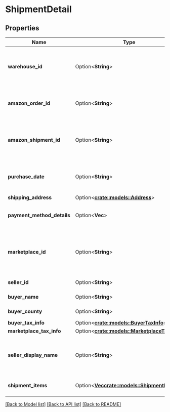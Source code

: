 # ShipmentDetail

## Properties

Name | Type | Description | Notes
------------ | ------------- | ------------- | -------------
**warehouse_id** | Option<**String**> | The Amazon-defined identifier for the warehouse. | [optional]
**amazon_order_id** | Option<**String**> | The Amazon-defined identifier for the order. | [optional]
**amazon_shipment_id** | Option<**String**> | The Amazon-defined identifier for the shipment. | [optional]
**purchase_date** | Option<**String**> | The date and time when the order was created. | [optional]
**shipping_address** | Option<[**crate::models::Address**](Address.md)> |  | [optional]
**payment_method_details** | Option<**Vec<String>**> | The list of payment method details. | [optional]
**marketplace_id** | Option<**String**> | The identifier for the marketplace where the order was placed. | [optional]
**seller_id** | Option<**String**> | The seller identifier. | [optional]
**buyer_name** | Option<**String**> | The name of the buyer. | [optional]
**buyer_county** | Option<**String**> | The county of the buyer. | [optional]
**buyer_tax_info** | Option<[**crate::models::BuyerTaxInfo**](BuyerTaxInfo.md)> |  | [optional]
**marketplace_tax_info** | Option<[**crate::models::MarketplaceTaxInfo**](MarketplaceTaxInfo.md)> |  | [optional]
**seller_display_name** | Option<**String**> | The seller’s friendly name registered in the marketplace. | [optional]
**shipment_items** | Option<[**Vec<crate::models::ShipmentItem>**](ShipmentItem.md)> | A list of shipment items. | [optional]

[[Back to Model list]](../README.md#documentation-for-models) [[Back to API list]](../README.md#documentation-for-api-endpoints) [[Back to README]](../README.md)


